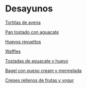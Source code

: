 # Desayunos

[Tortitas de avena](./tortitas_avena.md)

[Pan tostado con aguacate]()

[Huevos revueltos]()

[Waffles]()

[Tostadas de aguacate y huevo]()

[Bagel con queso cream y mermelada]()

[Crepes rellenos de frutas y yogur]()